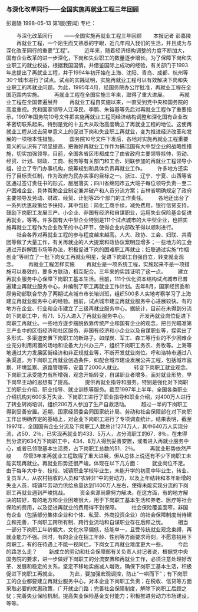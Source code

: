 ### 与深化改革同行——全国实施再就业工程三年回顾
彭嘉陵
1998-05-13
第1版(要闻)
专栏：

　　与深化改革同行
　　——全国实施再就业工程三年回顾
　　本报记者  彭嘉陵
　　再就业工程，一个陌生而又熟悉的字眼，近几年闯入我们的生活，并且成为与深化改革同行的重要“工程”。
　　近年来，随着经济结构调整的力度不断加大，国有企业改革的进一步深化，下岗和失业职工的数量逐步增长。为了保障下岗和失业职工的就业权益，根据我国国情，并借鉴国际上成功的经验，有关部门于1993年底提出了再就业工程，并于1994年初开始在上海、沈阳、青岛、成都、杭州等30个城市进行了试点。试点的实践证明，实施再就业工程可以有效解决下岗和失业职工的再就业问题。为此，1995年4月，经国务院办公厅批准，再就业工程在全国范围内实施。
　　再就业工程在全国实施三年来，取得了重大进展。
　　再就业工程在全国普遍展开
　　再就业工程自实施以来，一直受到党中央和国务院的高度重视。党和国家领导人江泽民、李鹏、朱镕基等先后对再就业工程作了重要指示。1997年国务院10号文件把实施再就业工程同经济结构调整和深化国有企业改革密切联系起来。特别是党的十五大从政治高度确立了再就业工程的地位。这使再就业工程从过去简单意义上的促进下岗和失业职工再就业，变为推进经济改革和发展的一项根本性措施。
　　国务院10号文件下发后，各地对实施再就业工程重要意义的认识有了明显提高，把做好再就业工作作为搞活国有大中型企业的战略性措施，切实加强领导。目前，全国各省区市都成立了由省政府主要领导挂帅，劳动、经贸、计划、财政、工商、税务等有关部门和工会、妇联参加的再就业工程领导小组，设立了专门办事机构，统筹规划和具体负责再就业工作。
　　许多地方还实行了目标责任制，作为政府为民办实事的目标之一。浙江、辽宁、宁夏、山西等省区通过签订责任书的形式，层层落实；四川省绵阳市五大班子每位领导负责一至二户困难企业，具体帮助企业制定兼并破产和人员分流方案；吉林省明确规定了政府主要领导及劳动、财政、经贸、计划等25个部门的工作责任。
　　各地还出台了一系列优惠政策给予扶持，其中包括：简化工商手续，减免费用，银行信贷支持，鼓励下岗职工发展三产、小企业、非国有经济和自谋职业，运用失业保险基金促进再就业，等等。许多国有大中型企业特别是111个试点城市的大中型企业，也把实施再就业工程作为企业改革的中心环节，使得企业内部改革得以顺利进行。
　　社会各界对再就业工程的参与程度越来越高。人大、政协、工会、妇联、共青团等做了大量工作，有关再就业的人大提案和政协议案明显增多；一些地方的工会通过开辟解困市场等办法，积极促进下岗的困难职工再就业；妇联通过实施“巾帼创业”等树立了一批下岗女工再就业明星，促进下岗职工自强自立，转变就业观念。
　　再就业工程怎样实施
　　再就业是一项系统工程，实施起来不是一项措施可以奏效的，要多方联动，相互配合。三年来的实践证明了这一点。
　　建立再就业服务中心保障下岗职工基本生活。目前，111个优化资本结构试点城市已普遍建立再就业服务中心，并编制了职工再就业工作计划。去年8月，国家经贸委和原劳动部联合举办了两期试点城市市长培训班，组织500多人实地考察学习了上海建立再就业服务中心的经验。目前，试点城市建立再就业服务中心进展较快。有的地方在企业、行业和全市建立了三级再就业服务中心。据统计，目前在未得到分流的下岗职工中，有71．5万人进入了再就业服务中心。
　　开发再就业岗位促进下岗职工再就业。一些地方逐步摆脱依靠传统产业和国有企业的观念，把目光瞄准第三产业中的区街经济和社区服务、非国有经济和小企业以及自谋职业等，探索出了多形式、多渠道安置下岗职工的新路子。如煤炭、军工、森工等行业的不少困难企业充分利用闲置的场地和设备大力兴办三产，组织下岗职工务农、务牧等。上海等地通过大力发展区街经济和非正规就业等，不断开发就业岗位。呼和浩特市通过八条渠道，为下岗职工再就业创造条件，如配合城市建设发展公共工程，包括城市监察、环境监察、道路管理等，安置了2000人就业。
　　转变下岗职工就业观念。下岗职工承受能力有所增强，观念开始转变，自谋职业者增多。面对就业形势，早下岗早主动的思想有了提高。
　　提供再就业指导和服务。特别是强化对下岗职工的职业介绍、职业指导、就业训练等服务。截至1997年上半年，全国各类职业介绍机构对600多万失业、下岗职工进行了职业指导和职业介绍，对400万人进行了转业转岗培训，组织200万人参加了生产自救活动。
　　超过一半的下岗职工得到妥善安置。近期，国家经贸委会同国家统计局、劳动和社会保障部在对下岗职工作出明确界定的基础上，对企业下岗职工进行了专项调查统计。结果表明，截至1997年，全国国有企业分流及下岗职工人数总计1274万人，其中640万人实现分流，占50．2％，已实现再就业的433．5万人，占分流职工的67．8％。在未得到分流的634万下岗职工中，434．8万人得到妥善安置，或者进入再就业服务中心，或者已领取基本生活费，占下岗职工总数的51．2％。
　　再就业形势依然严峻
　　尽管3年来再就业工程取得了重大进展，但从总体上说还有不少下岗职工未能实现再就业。再就业形势还很严峻。体现在以下几方面：
　　就业岗位不足。由于每年大中专、技校、城镇职业学校毕业生，未能升学的初高中毕业生，转业、复员军人，从农村招收的人员和“农转非”中的劳动力，以及上年结转和本年新增的失业人员，城镇年劳动力供给总量达到1400万人左右，使得未能实现分流的下岗职工再就业遇到严峻挑战。
　　资金来源尚需努力解决。在这方面，有的地方解决的较好，有的地方和企业困难很大，用于下岗职工基本生活和养老、医疗等社会保险的费用，以及促进再就业的费用得不到保障。
　　社会保险覆盖面窄，非国有企业（包括部分集体企业和个体、私营、外商投资企业）的社会保障制度尚待建立和完善，下岗职工跨所有制、跨行业流动和自谋职业存在后顾之忧。
　　相当一部分下岗职工年龄偏大，文化水平偏低，技能单一，且受传统就业观念束缚，再就业能力不强。同时，有的企业在招工年龄、性别等方面要求苛刻，不愿意招用下岗职工，有的在待遇上不能一视同仁。下岗女工再就业难度更大一些。
　　今后的路怎么走？
　　新成立的劳动和社会保障部有关负责人对记者说，根据党中央国务院的要求，进一步做好下岗职工的分流安置和再就业工作，必须注意处理好改革、发展和稳定的关系，坚定不移地实施减人增效，确保下岗职工基本生活，积极促进下岗职工再就业。
　　为此，要加强宏观调控，防止“一哄而下”；有下岗职工的企业都要建立再就业服务中心，对本企业下岗职工负责；在税收、信贷等方面采取必要的优惠政策，广开就业门路；完善社会保障制度，解除下岗职工后顾之忧；完善失业保险机制，提高失业保险基金支付能力；积极推进劳动力市场建设，等等。
